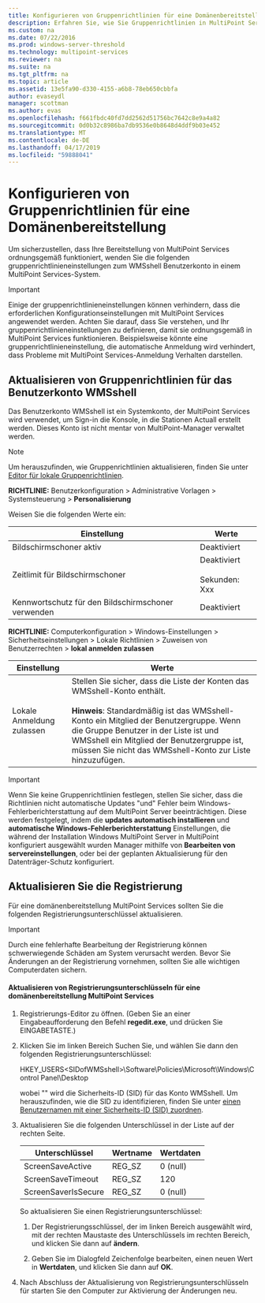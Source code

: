 ```yaml
---
title: Konfigurieren von Gruppenrichtlinien für eine Domänenbereitstellung
description: Erfahren Sie, wie Sie Gruppenrichtlinien in MultiPoint Services einrichten
ms.custom: na
ms.date: 07/22/2016
ms.prod: windows-server-threshold
ms.technology: multipoint-services
ms.reviewer: na
ms.suite: na
ms.tgt_pltfrm: na
ms.topic: article
ms.assetid: 13e5fa90-d330-4155-a6b8-78eb650cbbfa
author: evaseydl
manager: scottman
ms.author: evas
ms.openlocfilehash: f661fbdc40fd7dd2562d51756bc7642c8e9a4a82
ms.sourcegitcommit: 0d0b32c8986ba7db9536e0b8648d4ddf9b03e452
ms.translationtype: MT
ms.contentlocale: de-DE
ms.lasthandoff: 04/17/2019
ms.locfileid: "59888041"
---
```

# <a name="configure-group-policies-for-a-domain-deployment"></a>Konfigurieren von Gruppenrichtlinien für eine Domänenbereitstellung
Um sicherzustellen, dass Ihre Bereitstellung von MultiPoint Services ordnungsgemäß funktioniert, wenden Sie die folgenden gruppenrichtlinieneinstellungen zum WMSshell Benutzerkonto in einem MultiPoint Services-System.  
  
> [!IMPORTANT]  
> Einige der gruppenrichtlinieneinstellungen können verhindern, dass die erforderlichen Konfigurationseinstellungen mit MultiPoint Services angewendet werden. Achten Sie darauf, dass Sie verstehen, und Ihr gruppenrichtlinieneinstellungen zu definieren, damit sie ordnungsgemäß in MultiPoint Services funktionieren. Beispielsweise könnte eine gruppenrichtlinieneinstellung, die automatische Anmeldung wird verhindert, dass Probleme mit MultiPoint Services-Anmeldung Verhalten darstellen.  
  
## <a name="update-group-policies-for-the-wmsshell-user-account"></a>Aktualisieren von Gruppenrichtlinien für das Benutzerkonto WMSshell 
Das Benutzerkonto WMSshell ist ein Systemkonto, der MultiPoint Services wird verwendet, um Sign-in die Konsole, in die Stationen Actuall erstellt werden. Dieses Konto ist nicht mentar von MultiPoint-Manager verwaltet werden.
  
> [!NOTE]  
> Um herauszufinden, wie Gruppenrichtlinien aktualisieren, finden Sie unter [Editor für lokale Gruppenrichtlinien](https://technet.microsoft.com/library/dn265982.aspx).  
  
**RICHTLINIE:** Benutzerkonfiguration > Administrative Vorlagen > Systemsteuerung > **Personalisierung**  
  
Weisen Sie die folgenden Werte ein:  
  
|Einstellung|Werte|  
|-----------|----------|  
|Bildschirmschoner aktiv|Deaktiviert|  
|Zeitlimit für Bildschirmschoner|Deaktiviert<br /><br />Sekunden: Xxx|  
|Kennwortschutz für den Bildschirmschoner verwenden|Deaktiviert|  
  
**RICHTLINIE:** Computerkonfiguration > Windows-Einstellungen > Sicherheitseinstellungen > Lokale Richtlinien > Zuweisen von Benutzerrechten > **lokal anmelden zulassen**  
  
|Einstellung|Werte|  
|-----------|----------|  
|Lokale Anmeldung zulassen|Stellen Sie sicher, dass die Liste der Konten das WMSshell-Konto enthält.<br /><br />**Hinweis**: Standardmäßig ist das WMSshell-Konto ein Mitglied der Benutzergruppe. Wenn die Gruppe Benutzer in der Liste ist und WMSshell ein Mitglied der Benutzergruppe ist, müssen Sie nicht das WMSshell-Konto zur Liste hinzuzufügen.|  
  
> [!IMPORTANT]  
> Wenn Sie keine Gruppenrichtlinien festlegen, stellen Sie sicher, dass die Richtlinien nicht automatische Updates "und" Fehler beim Windows-Fehlerberichterstattung auf dem MultiPoint Server beeinträchtigen. Diese werden festgelegt, indem die **updates automatisch installieren** und **automatische Windows-Fehlerberichterstattung** Einstellungen, die während der Installation Windows MultiPoint Server in MultiPoint konfiguriert ausgewählt wurden Manager mithilfe von **Bearbeiten von servereinstellungen**, oder bei der geplanten Aktualisierung für den Datenträger-Schutz konfiguriert.  
  
## <a name="update-the-registry"></a>Aktualisieren Sie die Registrierung  
Für eine domänenbereitstellung MultiPoint Services sollten Sie die folgenden Registrierungsunterschlüssel aktualisieren.  
  
> [!IMPORTANT]  
> Durch eine fehlerhafte Bearbeitung der Registrierung können schwerwiegende Schäden am System verursacht werden. Bevor Sie Änderungen an der Registrierung vornehmen, sollten Sie alle wichtigen Computerdaten sichern.  
  
#### <a name="to-update-registry-subkeys-for-a-domain-deployment-of-multipoint-services"></a>Aktualisieren von Registrierungsunterschlüsseln für eine domänenbereitstellung MultiPoint Services  
  
1.  Registrierungs-Editor zu öffnen. (Geben Sie an einer Eingabeaufforderung den Befehl **regedit.exe**, und drücken Sie EINGABETASTE.)  
  
2.  Klicken Sie im linken Bereich Suchen Sie, und wählen Sie dann den folgenden Registrierungsunterschlüssel:  
  
    HKEY_USERS\<SIDofWMSshell>\Software\Policies\Microsoft\Windows\Control Panel\Desktop  
  
    wobei "<SIDofWMSshell>" wird die Sicherheits-ID (SID) für das Konto WMSshell. Um herauszufinden, wie die SID zu identifizieren, finden Sie unter [einen Benutzernamen mit einer Sicherheits-ID (SID) zuordnen](https://support.microsoft.com/kb/154599).  
  
3.  Aktualisieren Sie die folgenden Unterschlüssel in der Liste auf der rechten Seite.  
  
    |Unterschlüssel|Wertname|Wertdaten|  
    |----------|--------------|--------------|  
    |ScreenSaveActive|REG_SZ|0 (null)|  
    |ScreenSaveTimeout|REG_SZ|120|  
    |ScreenSaverIsSecure|REG_SZ|0 (null)|  
  
    So aktualisieren Sie einen Registrierungsunterschlüssel:  
  
    1.  Der Registrierungsschlüssel, der im linken Bereich ausgewählt wird, mit der rechten Maustaste des Unterschlüssels im rechten Bereich, und klicken Sie dann auf **ändern**.  
  
    2.  Geben Sie im Dialogfeld Zeichenfolge bearbeiten, einen neuen Wert in **Wertdaten**, und klicken Sie dann auf **OK**.  
  
4.  Nach Abschluss der Aktualisierung von Registrierungsunterschlüsseln für starten Sie den Computer zur Aktivierung der Änderungen neu. 